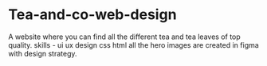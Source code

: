 # Tea-and-co-web-design
A website where you can find all the different tea and tea leaves of top quality.
skills - ui ux design css html 
all the hero images are created in figma with design strategy.
